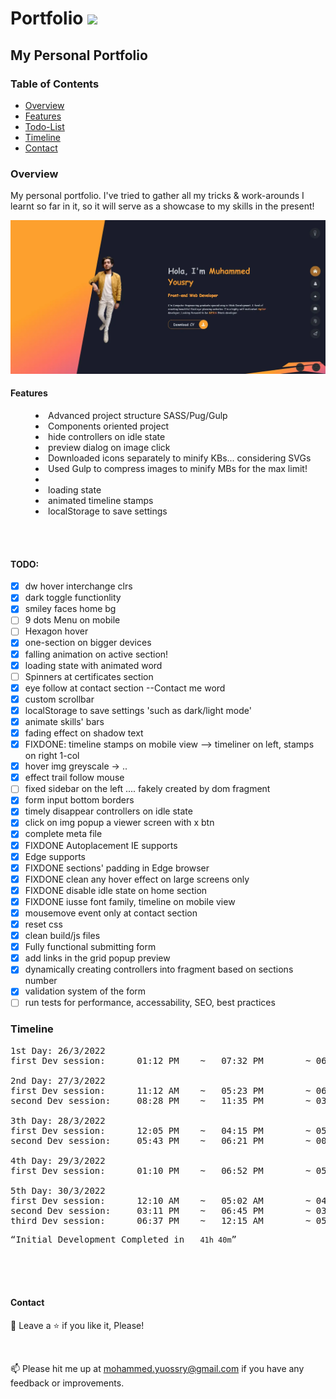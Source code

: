 # <a>Portfolio <img src="https://media.giphy.com/media/Ie3U6gTmbY4KTQtOPJ/giphy.gif" width="30px" style="max-width: 100%;"></a>

## My Personal Portfolio

### Table of Contents

- [Overview](#Overview)
- [Features](#Features)
- [Todo-List](#TODO)
- [Timeline](#Timeline)
- [Contact](#Contact)

### Overview

My personal portfolio. I've tried to gather all my tricks & work-arounds I learnt so far in it, so it will serve as a showcase to my skills in the present!

![Preview page](preview.webp)

#### Features

<menu>
	<li>Advanced project structure SASS/Pug/Gulp </li>
	<li>Components oriented project</li>
	<li>hide controllers on idle state </li>
	<li>preview dialog on image click</li>
	<li>Downloaded icons separately to minify KBs... considering SVGs</li>
	<li>Used Gulp to compress images to minify MBs for the max limit!</li>
	<li></li>
	<li>loading state</li>
	<li>animated timeline stamps</li>
	<li>localStorage to save settings</li>
</menu>

<br>
<br>

#### TODO:

- [x] dw hover interchange clrs
- [x] dark toggle functionlity
- [x] smiley faces home bg
- [ ] 9 dots Menu on mobile
- [ ] Hexagon hover
- [x] one-section on bigger devices
- [x] falling animation on active section!
- [x] loading state with animated word
- [ ] Spinners at certificates section
- [x] eye follow at contact section --Contact me word
- [x] custom scrollbar
- [x] localStorage to save settings 'such as dark/light mode'
- [x] animate skills' bars
- [x] fading effect on shadow text
- [x] FIXDONE: timeline stamps on mobile view --> timeliner on left, stamps on right 1-col
- [x] hover img greyscale -> ..
- [x] effect trail follow mouse
- [ ] fixed sidebar on the left .... fakely created by dom fragment
- [x] form input bottom borders
- [x] timely disappear controllers on idle state
- [x] click on img popup a viewer screen with x btn
- [x] complete meta file
- [x] FIXDONE Autoplacement IE supports
- [x] Edge supports
- [x] FIXDONE sections' padding in Edge browser
- [x] FIXDONE clean any hover effect on large screens only
- [x] FIXDONE disable idle state on home section
- [x] FIXDONE iusse font family, timeline on mobile view
- [x] mousemove event only at contact section
- [x] reset css
- [x] clean build/js files
- [x] Fully functional submitting form
- [x] add links in the grid popup preview
- [x] dynamically creating controllers into fragment based on sections number
- [x] validation system of the form
- [ ] run tests for performance, accessability, SEO, best practices

### Timeline

<pre>
1st Day: 26/3/2022
first Dev session:      01:12 PM    ~   07:32 PM        ~ 06h 20m

2nd Day: 27/3/2022
first Dev session:      11:12 AM    ~   05:23 PM        ~ 06h 11m
second Dev session:     08:28 PM    ~   11:35 PM        ~ 03h 07m

3th Day: 28/3/2022
first Dev session:      12:05 PM    ~   04:15 PM        ~ 05h 38m
second Dev session:     05:43 PM    ~   06:21 PM        ~ 00h 38m

4th Day: 29/3/2022
first Dev session:      01:10 PM    ~   06:52 PM        ~ 05h 42m

5th Day: 30/3/2022
first Dev session:      12:10 AM    ~   05:02 AM        ~ 04h 52m
second Dev session:     03:11 PM    ~   06:45 PM        ~ 03h 34m
third Dev session:      06:37 PM    ~   12:15 AM        ~ 05h 38m
</pre>

<pre><q>Initial Development Completed in   <code>41h 40m</code></q></pre>

<br>
<br>
<br>

#### Contact

🤩 Leave a :star:&nbsp;if you like it, Please!

<br>

📫 Please hit me up at mohammed.yuossry@gmail.com if you have any feedback or improvements.
